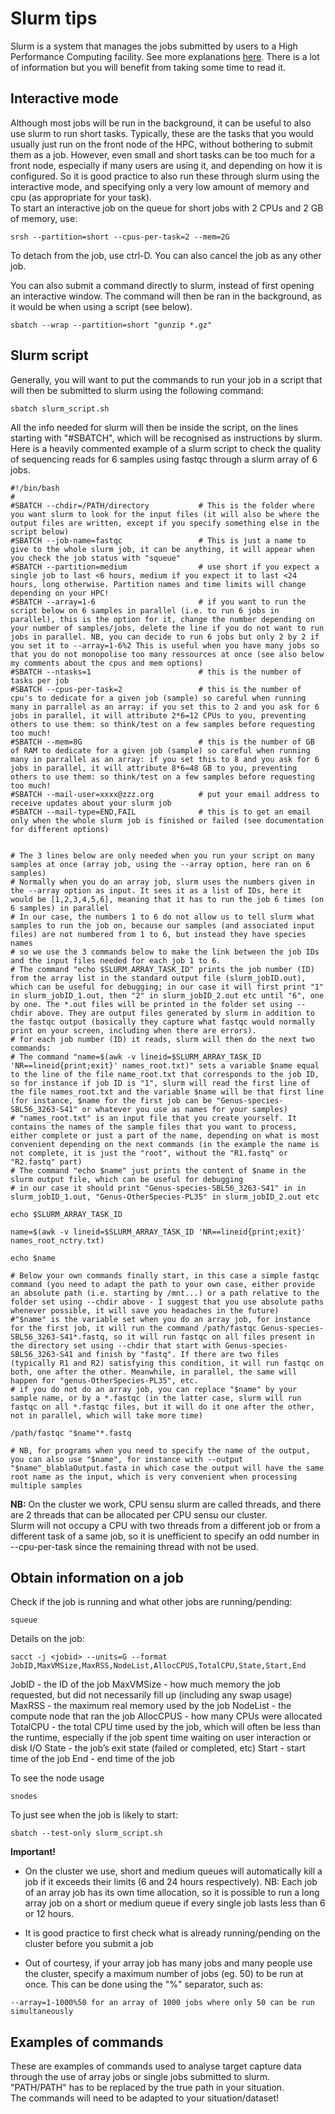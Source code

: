 # Slurm tips
Slurm is a system that manages the jobs submitted by users to a High Performance Computing facility. See more explanations [here](https://slurm.schedmd.com/overview.html). There is a lot of information but you will benefit from taking some time to read it.

## Interactive mode  
Although most jobs will be run in the background, it can be useful to also use slurm to run short tasks. Typically, these are the tasks that you would usually just run on the front node of the HPC, without bothering to submit them as a job. However, even small and short tasks can be too much for a front node, especially if many users are using it, and depending on how it is configured. So it is good practice to also run these through slurm using the interactive mode, and specifying only a very low amount of memory and cpu (as appropriate for your task).  
To start an interactive job on the queue for short jobs with 2 CPUs and 2 GB of memory, use:
```
srsh --partition=short --cpus-per-task=2 --mem=2G
```
To detach from the job, use ctrl-D. You can also cancel the job as any other job.

You can also submit a command directly to slurm, instead of first opening an interactive window. The command will then be ran in the background, as it would be when using a script (see below).  
```
sbatch --wrap --partition=short "gunzip *.gz"
```

## Slurm script
Generally, you will want to put the commands to run your job in a script that will then be submitted to slurm using the following command:
```
sbatch slurm_script.sh
```

All the info needed for slurm will then be inside the script, on the lines starting with "#SBATCH", which will be recognised as instructions by slurm.  
Here is a heavily commented example of a slurm script to check the quality of sequencing reads for 6 samples using fastqc through a slurm array of 6 jobs.  

```
#!/bin/bash
#
#SBATCH --chdir=/PATH/directory           # This is the folder where you want slurm to look for the input files (it will also be where the output files are written, except if you specify something else in the script below)
#SBATCH --job-name=fastqc                 # This is just a name to give to the whole slurm job, it can be anything, it will appear when you check the job status with "squeue"
#SBATCH --partition=medium                # use short if you expect a single job to last <6 hours, medium if you expect it to last <24 hours, long otherwise. Partition names and time limits will change depending on your HPC!
#SBATCH --array=1-6                       # if you want to run the script below on 6 samples in parallel (i.e. to run 6 jobs in parallel), this is the option for it, change the number depending on your number of samples/jobs, delete the line if you do not want to run jobs in parallel. NB, you can decide to run 6 jobs but only 2 by 2 if you set it to --array=1-6%2 This is useful when you have many jobs so that you do not monopolise too many ressources at once (see also below my comments about the cpus and mem options)
#SBATCH --ntasks=1                        # this is the number of tasks per job
#SBATCH --cpus-per-task=2                 # this is the number of cpu's to dedicate for a given job (sample) so careful when running many in parrallel as an array: if you set this to 2 and you ask for 6 jobs in parallel, it will attribute 2*6=12 CPUs to you, preventing others to use them: so think/test on a few samples before requesting too much!
#SBATCH --mem=8G                          # this is the number of GB of RAM to dedicate for a given job (sample) so careful when running many in parrallel as an array: if you set this to 8 and you ask for 6 jobs in parallel, it will attribute 8*6=48 GB to you, preventing others to use them: so think/test on a few samples before requesting too much!
#SBATCH --mail-user=xxxx@zzz.org          # put your email address to receive updates about your slurm job
#SBATCH --mail-type=END,FAIL              # this is to get an email only when the whole slurm job is finished or failed (see documentation for different options)


# The 3 lines below are only needed when you run your script on many samples at once (array job, using the --array option, here ran on 6 samples)
# Normally when you do an array job, slurm uses the numbers given in the --array option as input. It sees it as a list of IDs, here it would be [1,2,3,4,5,6], meaning that it has to run the job 6 times (on 6 samples) in parallel
# In our case, the numbers 1 to 6 do not allow us to tell slurm what samples to run the job on, because our samples (and associated input files) are not numbered from 1 to 6, but instead they have species names
# so we use the 3 commands below to make the link between the job IDs and the input files needed for each job 1 to 6.
# The command "echo $SLURM_ARRAY_TASK_ID" prints the job number (ID) from the array list in the standard output file (slurm_jobID.out), which can be useful for debugging; in our case it will first print "1" in slurm_jobID_1.out, then "2" in slurm_jobID_2.out etc until "6", one by one. The *.out files will be printed in the folder set using --chdir above. They are output files generated by slurm in addition to the fastqc output (basically they capture what fastqc would normally print on your screen, including when there are errors).
# for each job number (ID) it reads, slurm will then do the next two commands:
# The command "name=$(awk -v lineid=$SLURM_ARRAY_TASK_ID 'NR==lineid{print;exit}' names_root.txt)" sets a variable $name equal to the line of the file name_root.txt that corresponds to the job ID, so for instance if job ID is "1", slurm will read the first line of the file names_root.txt and the variable $name will be that first line (for instance, $name for the first job can be "Genus-species-SBL56_3263-S41" or whatever you use as names for your samples)
# "names_root.txt" is an input file that you create yourself. It contains the names of the sample files that you want to process, either complete or just a part of the name, depending on what is most convenient depending on the next commands (in the example the name is not complete, it is just the "root", without the "R1.fastq" or "R2.fastq" part)
# The command "echo $name" just prints the content of $name in the slurm output file, which can be useful for debugging
# in our case it should print "Genus-species-SBL56_3263-S41" in in slurm_jobID_1.out, "Genus-OtherSpecies-PL35" in slurm_jobID_2.out etc

echo $SLURM_ARRAY_TASK_ID

name=$(awk -v lineid=$SLURM_ARRAY_TASK_ID 'NR==lineid{print;exit}' names_root_nctry.txt)

echo $name

# Below your own commands finally start, in this case a simple fastqc command (you need to adapt the path to your own case, either provide an absolute path (i.e. starting by /mnt...) or a path relative to the folder set using --chdir above - I suggest that you use absolute paths whenever possible, it will save you headaches in the future)
#"$name" is the variable set when you do an array job, for instance for the first job, it will run the command /path/fastqc Genus-species-SBL56_3263-S41*.fastq, so it will run fastqc on all files present in the directory set using --chdir that start with Genus-species-SBL56_3263-S41 and finish by "fastq". If there are two files (typically R1 and R2) satisfying this condition, it will run fastqc on both, one after the other. Meanwhile, in parallel, the same will happen for "genus-OtherSpecies-PL35", etc.
# if you do not do an array job, you can replace "$name" by your sample name, or by a *.fastqc (in the latter case, slurm will run fastqc on all *.fastqc files, but it will do it one after the other, not in parallel, which will take more time)

/path/fastqc "$name"*.fastq

# NB, for programs when you need to specify the name of the output, you can also use "$name", for instance with --output "$name"_blablaOutput.fasta in which case the output will have the same root name as the input, which is very convenient when processing multiple samples

```

**NB:** On the cluster we work, CPU sensu slurm are called threads, and there are 2 threads that can be allocated per CPU sensu our cluster.  
Slurm will not occupy a CPU with two threads from a different job or from a different task of a same job, so it is unefficient to specify an odd number in --cpu-per-task since the remaining thread with not be used.


## Obtain information on a job

Check if the job is running and what other jobs are running/pending:

```
squeue
```

Details on the job:
```
sacct -j <jobid> --units=G --format JobID,MaxVMSize,MaxRSS,NodeList,AllocCPUS,TotalCPU,State,Start,End
```

JobID - the ID of the job
MaxVMSize - how much memory the job requested, but did not necessarily fill up (including any swap usage)
MaxRSS - the maximum real memory used by the job
NodeList - the compute node that ran the job
AllocCPUS - how many CPUs were allocated
TotalCPU - the total CPU time used by the job, which will often be less than the runtime, especially if the job spent time waiting on user interaction or disk I/O
State - the job’s exit state (failed or completed, etc)
Start - start time of the job
End - end time of the job

To see the node usage
```
snodes
```

To just see when the job is likely to start:
```
sbatch --test-only slurm_script.sh
```

**Important!**  
- On the cluster we use, short and medium queues will automatically kill a job if it exceeds their limits (6 and 24 hours respectively). 
NB: Each job of an array job has its own time allocation, so it is possible to run a long array job on a short or medium queue if every single job lasts less than 6 or 12 hours.

- It is good practice to first check what is already running/pending on the cluster before you submit a job

- Out of courtesy, if your array job has many jobs and many people use the cluster, specify a maximum number of jobs (eg. 50) to be run at once. This can be done using the "%" separator, such as:
```
--array=1-1000%50 for an array of 1000 jobs where only 50 can be run simultaneously
```

## Examples of commands
These are examples of commands used to analyse target capture data through the use of array jobs or single jobs submitted to slurm.  
"PATH/PATH" has to be replaced by the true path in your situation.  
The commands will need to be adapted to your situation/dataset!

```


```






